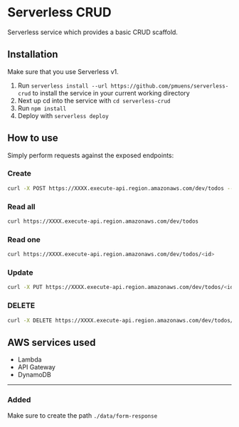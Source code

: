 # Serverless CRUD

Serverless service which provides a basic CRUD scaffold.

## Installation

Make sure that you use Serverless v1.

1. Run `serverless install --url https://github.com/pmuens/serverless-crud` to install the service in your current working directory
2. Next up cd into the service with `cd serverless-crud`
3. Run `npm install`
4. Deploy with `serverless deploy`

## How to use

Simply perform requests against the exposed endpoints:

### Create

```bash
curl -X POST https://XXXX.execute-api.region.amazonaws.com/dev/todos --data '{ "body" : "Learn Serverless" }'
```

### Read all


```bash
curl https://XXXX.execute-api.region.amazonaws.com/dev/todos
```

### Read one

```bash
curl https://XXXX.execute-api.region.amazonaws.com/dev/todos/<id>
```

### Update

```bash
curl -X PUT https://XXXX.execute-api.region.amazonaws.com/dev/todos/<id> --data '{ "body" : "Understand Serverless" }'
```

### DELETE

```bash
curl -X DELETE https://XXXX.execute-api.region.amazonaws.com/dev/todos/<id>
```

## AWS services used

- Lambda
- API Gateway
- DynamoDB

---

### Added

Make sure to create the path `./data/form-response`

